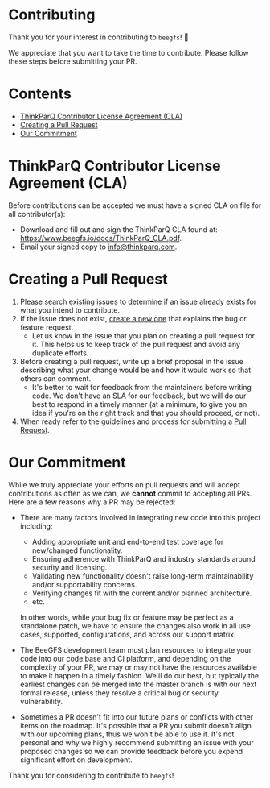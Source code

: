 # Contributing <!-- omit in toc -->
Thank you for your interest in contributing to `beegfs`! 🎉

We appreciate that you want to take the time to contribute. Please follow these steps before
submitting your PR.

# Contents <!-- omit in toc -->

- [ThinkParQ Contributor License Agreement (CLA)](#thinkparq-contributor-license-agreement-cla)
- [Creating a Pull Request](#creating-a-pull-request)
- [Our Commitment](#our-commitment)

# ThinkParQ Contributor License Agreement (CLA)

Before contributions can be accepted we must have a signed CLA on file for all contributor(s):

* Download and fill out and sign the ThinkParQ CLA found at:
  https://www.beegfs.io/docs/ThinkParQ_CLA.pdf.
* Email your signed copy to <info@thinkparq.com>.


# Creating a Pull Request

1. Please search [existing issues](https://github.com/ThinkParQ/beegfs/issues) to determine if an
   issue already exists for what you intend to contribute.
2. If the issue does not exist, [create a new
   one](https://github.com/ThinkParQ/beegfs/issues/new) that explains the bug or feature request.
   * Let us know in the issue that you plan on creating a pull request for it. This helps us to keep
     track of the pull request and avoid any duplicate efforts.
3. Before creating a pull request, write up a brief proposal in the issue describing what your
   change would be and how it would work so that others can comment.
    * It's better to wait for feedback from the maintainers before writing code. We don't have an
      SLA for our feedback, but we will do our best to respond in a timely manner (at a minimum, to
      give you an idea if you're on the right track and that you should proceed, or not).
4. When ready refer to the guidelines and process for submitting a [Pull
   Request](https://github.com/ThinkParQ/beegfs-go/wiki/Pull-Requests).
   

# Our Commitment
While we truly appreciate your efforts on pull requests and will accept contributions as often as we
can, we **cannot** commit to accepting all PRs. Here are a few reasons why a PR may be rejected:

* There are many factors involved in integrating new code into this project including:
  * Adding appropriate unit and end-to-end test coverage for new/changed functionality. 
  * Ensuring adherence with ThinkParQ and industry standards around security and licensing. 
  * Validating new functionality doesn't raise long-term maintainability and/or supportability
    concerns.    
  * Verifying changes fit with the current and/or planned architecture. 
  * etc. 

  In other words, while your bug fix or feature may be perfect as a standalone patch, we have to
  ensure the changes also work in all use cases, supported, configurations, and across our support
  matrix.

* The BeeGFS development team must plan resources to integrate your code into our code base and CI
  platform, and depending on the complexity of your PR, we may or may not have the resources
  available to make it happen in a timely fashion. We'll do our best, but typically the earliest
  changes can be merged into the master branch is with our next formal release, unless they resolve
  a critical bug or security vulnerability. 

* Sometimes a PR doesn't fit into our future plans or conflicts with other items on the roadmap.
  It's possible that a PR you submit doesn't align with our upcoming plans, thus we won't be able to
  use it. It's not personal and why we highly recommend submitting an issue with your proposed
  changes so we can provide feedback before you expend significant effort on development. 

Thank you for considering to contribute to `beegfs`!